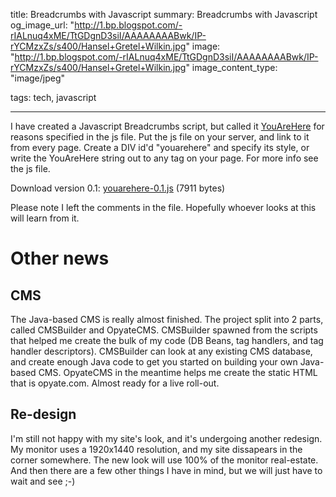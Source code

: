 title: Breadcrumbs with Javascript
summary: Breadcrumbs with Javascript
og_image_url: "http://1.bp.blogspot.com/-rIALnuq4xME/TtGDgnD3siI/AAAAAAAABwk/IP-rYCMzxZs/s400/Hansel+Gretel+Wilkin.jpg"
image: "http://1.bp.blogspot.com/-rIALnuq4xME/TtGDgnD3siI/AAAAAAAABwk/IP-rYCMzxZs/s400/Hansel+Gretel+Wilkin.jpg"
image_content_type: "image/jpeg"

tags: tech, javascript

---

I have created a Javascript Breadcrumbs script, but called it [YouAreHere](/projects/breadcrumbs) for reasons specified in the js file. Put the js file on your server, and link to it from every page. Create a DIV id'd "youarehere" and specify its style, or write the YouAreHere string out to any tag on your page. For more info see the js file.

Download version 0.1: [youarehere-0.1.js](/projects/breadcrumbs/youarehere-0.1.js) (7911 bytes)

Please note I left the comments in the file. Hopefully whoever looks at this will learn from it.

# Other news

## CMS

The Java-based CMS is really almost finished. The project split into 2 parts, called CMSBuilder and OpyateCMS. CMSBuilder spawned from the scripts that helped me create the bulk of my code (DB Beans, tag handlers, and tag handler descriptors). CMSBuilder can look at any existing CMS database, and create enough Java code to get you started on building your own Java-based CMS. OpyateCMS in the meantime helps me create the static HTML that is opyate.com. Almost ready for a live roll-out.

## Re-design

I'm still not happy with my site's look, and it's undergoing another redesign. My monitor uses a 1920x1440 resolution, and my site dissapears in the corner somewhere. The new look will use 100% of the monitor real-estate. And then there are a few other things I have in mind, but we will just have to wait and see ;-)
